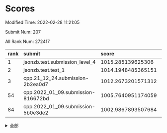 # Scores

Modified Time: 2022-02-28 11:21:05

Submit Num: 207

All Rank Num: 272417

| rank |               submit               |       score        |       sigma        | pk_num |
| :--- | :--------------------------------- | :----------------- | :----------------- | :----- |
| 1    | jsonzb.test.submission_level_4     | 1015.285139625306  | 0.82867717959137   | 5265   |
| 2    | jsonzb.test.test_1                 | 1014.1948485365151 | 0.8435696944393654 | 5267   |
| 3    | cpp.21_12_24.submission-2b2ea0d7   | 1012.2673201571312 | 0.808321949226753  | 5265   |
| 54   | cpp.2022_01_09.submission-816672bd | 1005.7640951174059 | 0.7237457000140707 | 5267   |
| 84   | cpp.2022_01_09.submission-5b0e3de2 | 1002.9867893507684 | 0.7083626467413427 | 5261   |


<details>
<summary>全部</summary>

| rank |                 submit                 |       score        |       sigma        | pk_num |
| :--- | :------------------------------------- | :----------------- | :----------------- | :----- |
| 1    | jsonzb.test.submission_level_4         | 1015.285139625306  | 0.82867717959137   | 5265   |
| 2    | jsonzb.test.test_1                     | 1014.1948485365151 | 0.8435696944393654 | 5267   |
| 3    | cpp.21_12_24.submission-2b2ea0d7       | 1012.2673201571312 | 0.808321949226753  | 5265   |
| 4    | gobigger.level_3.submission_level_3_22 | 1011.7325222932568 | 0.7661920844337091 | 5268   |
| 5    | gobigger.level_3.submission_level_3_42 | 1011.6973502258037 | 0.752844405253256  | 5267   |
| 6    | gobigger.level_3.submission_level_3_28 | 1011.1454448642053 | 0.754012590864986  | 5262   |
| 7    | gobigger.level_3.submission_level_3_3  | 1011.061987968411  | 0.7609885290387322 | 5266   |
| 8    | gobigger.level_3.submission_level_3_15 | 1011.0392221524631 | 0.7641736478388282 | 5263   |
| 9    | gobigger.level_3.submission_level_3_0  | 1011.0319465487339 | 0.766266349052346  | 5263   |
| 10   | gobigger.level_3.submission_level_3_39 | 1010.8921562420534 | 0.7649779075316704 | 5266   |
| 11   | gobigger.level_3.submission_level_3_29 | 1010.8890442389123 | 0.7389989625942872 | 5260   |
| 12   | gobigger.level_3.submission_level_3_17 | 1010.8655774853002 | 0.7746287268256128 | 5267   |
| 13   | gobigger.level_3.submission_level_3_31 | 1010.8144619447113 | 0.7945083547250519 | 5267   |
| 14   | gobigger.level_3.submission_level_3_5  | 1010.7287898249391 | 0.777494959367132  | 5265   |
| 15   | gobigger.level_3.submission_level_3_33 | 1010.6756256751323 | 0.7695448438972937 | 5263   |
| 16   | gobigger.level_3.submission_level_3_6  | 1010.5654981736805 | 0.7522586263983709 | 5265   |
| 17   | gobigger.level_3.submission_level_3_40 | 1010.4426008428766 | 0.7554103560893386 | 5263   |
| 18   | gobigger.level_3.submission_level_3_8  | 1010.43583255614   | 0.7725492758816878 | 5269   |
| 19   | gobigger.level_3.submission_level_3_25 | 1010.4263993485996 | 0.7650036269863433 | 5265   |
| 20   | gobigger.level_3.submission_level_3_37 | 1010.4007480828553 | 0.763843580975427  | 5267   |
| 21   | gobigger.level_3.submission_level_3_30 | 1010.3272111100138 | 0.7501143214989169 | 5264   |
| 22   | gobigger.level_3.submission_level_3_36 | 1010.2827857093259 | 0.7822119133115814 | 5261   |
| 23   | gobigger.level_3.submission_level_3_23 | 1010.2820323797912 | 0.7590721314462796 | 5263   |
| 24   | gobigger.level_3.submission_level_3_41 | 1010.2168406367327 | 0.7307493403275047 | 5267   |
| 25   | gobigger.level_3.submission_level_3_19 | 1010.2076039814862 | 0.7678931177951354 | 5268   |
| 26   | gobigger.level_3.submission_level_3_34 | 1010.182100411174  | 0.7296598954516658 | 5261   |
| 27   | gobigger.level_3.submission_level_3_16 | 1010.050148302159  | 0.7597818023423469 | 5265   |
| 28   | gobigger.level_3.submission_level_3_46 | 1010.0213590447387 | 0.7466635885640556 | 5264   |
| 29   | gobigger.level_3.submission_level_3_1  | 1009.9387071644701 | 0.7655497466046535 | 5258   |
| 30   | gobigger.level_3.submission_level_3_20 | 1009.9101907417728 | 0.764702736158487  | 5268   |
| 31   | gobigger.level_3.submission_level_3_45 | 1009.8753375721542 | 0.7567412577486502 | 5265   |
| 32   | gobigger.level_3.submission_level_3_18 | 1009.8542637069492 | 0.7784397879775745 | 5263   |
| 33   | gobigger.level_3.submission_level_3_48 | 1009.8427921662649 | 0.7547520536258792 | 5263   |
| 34   | gobigger.level_3.submission_level_3_24 | 1009.7655110497343 | 0.7436331209492374 | 5268   |
| 35   | gobigger.level_3.submission_level_3_12 | 1009.7650091962366 | 0.7478402666090036 | 5264   |
| 36   | gobigger.level_3.submission_level_3_38 | 1009.746924762466  | 0.7528144646157858 | 5269   |
| 37   | gobigger.level_3.submission_level_3_14 | 1009.7200595721913 | 0.7439834724216678 | 5266   |
| 38   | gobigger.level_3.submission_level_3_11 | 1009.6988211414699 | 0.743351781704129  | 5257   |
| 39   | gobigger.level_3.submission_level_3_21 | 1009.5916034333611 | 0.7515577682916786 | 5259   |
| 40   | gobigger.level_3.submission_level_3_35 | 1009.5674845463817 | 0.7541583674725009 | 5265   |
| 41   | gobigger.level_3.submission_level_3_13 | 1009.4970296963111 | 0.7613630450028653 | 5266   |
| 42   | gobigger.level_3.submission_level_3_49 | 1009.4062803475761 | 0.7399137673070211 | 5266   |
| 43   | gobigger.level_3.submission_level_3_44 | 1009.3970607676916 | 0.7465409969343275 | 5262   |
| 44   | gobigger.level_3.submission_level_3_2  | 1009.2650440157095 | 0.7562581463079237 | 5262   |
| 45   | gobigger.level_3.submission_level_3_43 | 1009.2150917198617 | 0.7445694412454588 | 5264   |
| 46   | gobigger.level_3.submission_level_3_26 | 1009.1485512238872 | 0.7430716551620897 | 5267   |
| 47   | gobigger.level_3.submission_level_3_27 | 1009.1407141618447 | 0.7589438525240537 | 5264   |
| 48   | gobigger.level_3.submission_level_3_47 | 1008.9876600628877 | 0.7692593678462938 | 5261   |
| 49   | gobigger.level_3.submission_level_3_10 | 1008.9590192041161 | 0.7333355959136987 | 5262   |
| 50   | gobigger.level_3.submission_level_3_4  | 1008.8108710114954 | 0.7527311688507834 | 5262   |
| 51   | gobigger.level_3.submission_level_3_32 | 1008.7785968542363 | 0.751587273596219  | 5263   |
| 52   | gobigger.level_3.submission_level_3_9  | 1008.5836917671338 | 0.7433640725537617 | 5262   |
| 53   | gobigger.level_3.submission_level_3_7  | 1007.80364896827   | 0.7398616056974094 | 5264   |
| 54   | cpp.2022_01_09.submission-816672bd     | 1005.7640951174059 | 0.7237457000140707 | 5267   |
| 55   | gobigger.level_1.submission_level_1_32 | 1005.735501959668  | 0.7150866501663293 | 5262   |
| 56   | gobigger.level_1.submission_level_1_14 | 1005.2851560993557 | 0.7310180309691526 | 5268   |
| 57   | gobigger.level_1.submission_level_1_43 | 1004.429523755532  | 0.7226597220658578 | 5259   |
| 58   | gobigger.level_1.submission_level_1_47 | 1004.3682554135245 | 0.7264673726782188 | 5265   |
| 59   | gobigger.level_1.submission_level_1_45 | 1004.2785458460619 | 0.718075528473138  | 5262   |
| 60   | gobigger.level_1.submission_level_1_35 | 1004.2739017373842 | 0.7295005070504215 | 5262   |
| 61   | gobigger.level_1.submission_level_1_49 | 1004.2509764569861 | 0.7183823785356783 | 5265   |
| 62   | gobigger.level_1.submission_level_1_31 | 1004.2281335066701 | 0.7227100171226143 | 5264   |
| 63   | gobigger.level_1.submission_level_1_29 | 1004.2114436464412 | 0.7349744322718178 | 5266   |
| 64   | gobigger.level_1.submission_level_1_41 | 1004.2057763875976 | 0.7184268920467767 | 5261   |
| 65   | gobigger.level_1.submission_level_1_46 | 1004.1712175961109 | 0.7110392058961299 | 5267   |
| 66   | gobigger.level_1.submission_level_1_44 | 1004.1659891122193 | 0.7161981328111726 | 5267   |
| 67   | gobigger.level_1.submission_level_1_7  | 1003.9750836586334 | 0.710139690785921  | 5261   |
| 68   | gobigger.level_1.submission_level_1_8  | 1003.904395324279  | 0.7144770344164137 | 5264   |
| 69   | gobigger.level_1.submission_level_1_19 | 1003.8891900428504 | 0.7116571897958538 | 5265   |
| 70   | gobigger.level_1.submission_level_1_10 | 1003.8417562459877 | 0.7211139812646621 | 5266   |
| 71   | gobigger.level_1.submission_level_1_0  | 1003.8406040460509 | 0.7184530791548264 | 5262   |
| 72   | gobigger.level_1.submission_level_1_9  | 1003.7267435815911 | 0.7241208781769373 | 5263   |
| 73   | gobigger.level_1.submission_level_1_24 | 1003.5357985992672 | 0.7117461140642254 | 5265   |
| 74   | gobigger.level_1.submission_level_1_37 | 1003.445044998132  | 0.7323205976263891 | 5269   |
| 75   | gobigger.level_1.submission_level_1_39 | 1003.3240023192452 | 0.7121622467771168 | 5265   |
| 76   | gobigger.level_1.submission_level_1_11 | 1003.3102725035747 | 0.7190877253760173 | 5264   |
| 77   | gobigger.level_1.submission_level_1_40 | 1003.2933965495484 | 0.7107681135647467 | 5263   |
| 78   | gobigger.level_1.submission_level_1_33 | 1003.2469207484979 | 0.7140677826785726 | 5264   |
| 79   | gobigger.level_1.submission_level_1_36 | 1003.2341705583207 | 0.733373788089707  | 5267   |
| 80   | gobigger.level_1.submission_level_1_18 | 1003.2038224366776 | 0.7181087161042506 | 5264   |
| 81   | gobigger.level_1.submission_level_1_3  | 1003.1911078652879 | 0.7230711480892048 | 5264   |
| 82   | gobigger.level_1.submission_level_1_48 | 1003.1525394823797 | 0.720413449286788  | 5264   |
| 83   | gobigger.level_1.submission_level_1_17 | 1003.071867366446  | 0.7238443860269724 | 5265   |
| 84   | cpp.2022_01_09.submission-5b0e3de2     | 1002.9867893507684 | 0.7083626467413427 | 5261   |
| 85   | gobigger.level_1.submission_level_1_15 | 1002.931819733064  | 0.715645986979477  | 5265   |
| 86   | gobigger.level_1.submission_level_1_42 | 1002.8992884237214 | 0.713580197889697  | 5264   |
| 87   | gobigger.level_1.submission_level_1_22 | 1002.8572898865086 | 0.7242822012646646 | 5264   |
| 88   | gobigger.level_1.submission_level_1_2  | 1002.8354339878078 | 0.7170400183027454 | 5260   |
| 89   | gobigger.level_1.submission_level_1_38 | 1002.773371885102  | 0.7077001132170198 | 5268   |
| 90   | gobigger.level_1.submission_level_1_25 | 1002.7575395562169 | 0.7002490142604041 | 5266   |
| 91   | gobigger.level_1.submission_level_1_30 | 1002.7519420954682 | 0.7143336676259816 | 5272   |
| 92   | gobigger.level_1.submission_level_1_13 | 1002.7493895498778 | 0.7099339925372379 | 5265   |
| 93   | gobigger.level_1.submission_level_1_4  | 1002.7099973219764 | 0.7164205345409179 | 5268   |
| 94   | gobigger.level_1.submission_level_1_26 | 1002.6577598413037 | 0.711708744056008  | 5272   |
| 95   | gobigger.level_1.submission_level_1_27 | 1002.6512804845072 | 0.7174011450309558 | 5263   |
| 96   | gobigger.level_1.submission_level_1_34 | 1002.6214886695932 | 0.7165808177154893 | 5264   |
| 97   | gobigger.level_1.submission_level_1_6  | 1002.5739657577925 | 0.7149237726852774 | 5265   |
| 98   | gobigger.level_1.submission_level_1_23 | 1002.5350190468658 | 0.7150588796040287 | 5265   |
| 99   | gobigger.level_1.submission_level_1_28 | 1002.4948773173113 | 0.7275963157069241 | 5261   |
| 100  | gobigger.level_1.submission_level_1_21 | 1002.3356884059301 | 0.721856533973096  | 5261   |
| 101  | gobigger.level_1.submission_level_1_1  | 1002.3024036912905 | 0.7224105258489348 | 5260   |
| 102  | gobigger.level_1.submission_level_1_20 | 1002.2769421138505 | 0.7162645483095916 | 5265   |
| 103  | gobigger.level_1.submission_level_1_12 | 1002.2373813752206 | 0.7227933816220791 | 5261   |
| 104  | gobigger.level_1.submission_level_1_16 | 1001.944127511705  | 0.7133442647859194 | 5265   |
| 105  | gobigger.level_1.submission_level_1_5  | 1001.8031097210908 | 0.7229817325036414 | 5265   |
| 106  | gobigger.random.submission_random_5    | 997.3224634247314  | 0.7139398878900337 | 5264   |
| 107  | gobigger.random.submission_random_25   | 996.9928464578275  | 0.7155899764166228 | 5266   |
| 108  | gobigger.random.submission_random_17   | 996.8742825577433  | 0.7173566405656302 | 5257   |
| 109  | gobigger.random.submission_random_2    | 996.8297507221451  | 0.7192504562988836 | 5262   |
| 110  | gobigger.random.submission_random_15   | 996.746033978113   | 0.7213613208405848 | 5270   |
| 111  | gobigger.random.submission_random_20   | 996.7374406772709  | 0.6996334802784248 | 5264   |
| 112  | gobigger.random.submission_random_12   | 996.6701765013363  | 0.7302682338891884 | 5267   |
| 113  | gobigger.random.submission_random_40   | 996.5803046376201  | 0.7115129479540372 | 5266   |
| 114  | gobigger.random.submission_random_27   | 996.5350092610363  | 0.7125881999439215 | 5263   |
| 115  | gobigger.random.submission_random_16   | 996.5234025734057  | 0.7028196054288116 | 5266   |
| 116  | gobigger.random.submission_random_45   | 996.4695942526932  | 0.7195107151464496 | 5261   |
| 117  | gobigger.random.submission_random_24   | 996.439316769254   | 0.7051433478731229 | 5263   |
| 118  | gobigger.random.submission_random_36   | 996.4174602528868  | 0.7218066544913017 | 5265   |
| 119  | gobigger.random.submission_random_42   | 996.3843732338067  | 0.7027090065620545 | 5264   |
| 120  | gobigger.random.submission_random_10   | 996.3637450181798  | 0.7270266386801821 | 5266   |
| 121  | gobigger.random.submission_random_18   | 996.343184888473   | 0.7106192609514317 | 5264   |
| 122  | gobigger.random.submission_random_1    | 996.3393978627206  | 0.7126675950337109 | 5263   |
| 123  | gobigger.random.submission_random_9    | 996.3234245288468  | 0.7041154880244429 | 5264   |
| 124  | gobigger.random.submission_random_35   | 996.2182432535642  | 0.7021447705450929 | 5266   |
| 125  | gobigger.random.submission_random_34   | 996.1573084144349  | 0.7116611790326925 | 5261   |
| 126  | gobigger.random.submission_random_37   | 996.1472238695025  | 0.7067301458603549 | 5269   |
| 127  | gobigger.random.submission_random_49   | 996.0897832469691  | 0.7049839094430546 | 5266   |
| 128  | gobigger.random.submission_random_21   | 996.0857946640559  | 0.7261586191354664 | 5266   |
| 129  | gobigger.random.submission_random_33   | 996.0753185425821  | 0.7068425649928785 | 5269   |
| 130  | gobigger.random.submission_random_23   | 996.07058679425    | 0.7016021237750824 | 5261   |
| 131  | gobigger.random.submission_random_46   | 996.0394330504139  | 0.7018379317088628 | 5270   |
| 132  | gobigger.random.submission_random_29   | 996.0361651649235  | 0.7116372147948901 | 5269   |
| 133  | gobigger.random.submission_random_26   | 996.0211739353002  | 0.7182857427659066 | 5267   |
| 134  | gobigger.random.submission_random_43   | 995.9179490853928  | 0.7149067240208358 | 5265   |
| 135  | gobigger.random.submission_random_8    | 995.7961145216417  | 0.7173556398642716 | 5262   |
| 136  | gobigger.random.submission_random_6    | 995.7933665251181  | 0.7110260885240883 | 5258   |
| 137  | gobigger.random.submission_random_39   | 995.6691747359189  | 0.7073341552984908 | 5264   |
| 138  | gobigger.random.submission_random_32   | 995.6620823203169  | 0.7126487273140129 | 5261   |
| 139  | gobigger.random.submission_random_11   | 995.537104632556   | 0.717431160894108  | 5260   |
| 140  | gobigger.random.submission_random_30   | 995.5369073828138  | 0.710912849425136  | 5265   |
| 141  | gobigger.random.submission_random_31   | 995.5342086941839  | 0.7356073678088985 | 5266   |
| 142  | gobigger.random.submission_random_41   | 995.4940013985376  | 0.7151759428961252 | 5265   |
| 143  | gobigger.random.submission_random_28   | 995.4698247702275  | 0.7149165602053668 | 5259   |
| 144  | gobigger.random.submission_random_47   | 995.457395379933   | 0.704044702929335  | 5264   |
| 145  | gobigger.random.submission_random_48   | 995.4375707268682  | 0.7042575258742225 | 5262   |
| 146  | gobigger.random.submission_random_7    | 995.4283803860419  | 0.7117632566147533 | 5263   |
| 147  | gobigger.random.submission_random_3    | 995.3823534064912  | 0.7226638928223075 | 5266   |
| 148  | gobigger.random.submission_random_19   | 995.2916652368664  | 0.7234221975826002 | 5264   |
| 149  | gobigger.random.submission_random_14   | 995.2606186267448  | 0.7079797419802794 | 5268   |
| 150  | gobigger.random.submission_random_13   | 995.1479385004309  | 0.7224005265059456 | 5263   |
| 151  | gobigger.random.submission_random_38   | 995.0865786662456  | 0.7147392479219878 | 5263   |
| 152  | gobigger.random.submission_random_0    | 995.0350433597163  | 0.70964030412954   | 5262   |
| 153  | gobigger.random.submission_random_4    | 994.9695539769065  | 0.7282640396476082 | 5262   |
| 154  | gobigger.random.submission_random_22   | 994.9076608143043  | 0.7080835384971662 | 5259   |
| 155  | gobigger.random.submission_random_44   | 994.8306662369081  | 0.7209193369615383 | 5264   |
| 156  | gobigger.level_2.submission_level_2_27 | 993.9737600883783  | 0.7496894273503468 | 5264   |
| 157  | gobigger.level_2.submission_level_2_34 | 993.9025099403049  | 0.738880709678905  | 5262   |
| 158  | gobigger.level_2.submission_level_2_43 | 993.7881617131976  | 0.720633728433593  | 5264   |
| 159  | gobigger.level_2.submission_level_2_12 | 993.5646806373734  | 0.731085752106513  | 5266   |
| 160  | gobigger.level_2.submission_level_2_37 | 993.2257141353232  | 0.7230169421282665 | 5264   |
| 161  | gobigger.level_2.submission_level_2_20 | 993.1444277154413  | 0.72959216382158   | 5271   |
| 162  | gobigger.level_2.submission_level_2_44 | 993.0590377372789  | 0.7515125622939623 | 5263   |
| 163  | gobigger.level_2.submission_level_2_46 | 993.0106880356943  | 0.7415062076977149 | 5267   |
| 164  | gobigger.level_2.submission_level_2_48 | 992.9662401590183  | 0.7464898383651811 | 5264   |
| 165  | gobigger.level_2.submission_level_2_25 | 992.8863026655223  | 0.7337280929118813 | 5262   |
| 166  | gobigger.level_2.submission_level_2_31 | 992.7691793506783  | 0.7556812840403976 | 5268   |
| 167  | gobigger.level_2.submission_level_2_23 | 992.7485611714676  | 0.7394039538939854 | 5264   |
| 168  | gobigger.level_2.submission_level_2_24 | 992.7068063132253  | 0.7447428952293811 | 5256   |
| 169  | gobigger.level_2.submission_level_2_11 | 992.6012218287563  | 0.7306543040466066 | 5265   |
| 170  | gobigger.level_2.submission_level_2_15 | 992.5722567081934  | 0.7509542993550756 | 5264   |
| 171  | gobigger.level_2.submission_level_2_28 | 992.5521379218577  | 0.7338767298762388 | 5264   |
| 172  | gobigger.level_2.submission_level_2_6  | 992.47056793875    | 0.7462045276366365 | 5267   |
| 173  | gobigger.level_2.submission_level_2_21 | 992.4446190041458  | 0.7284761004519729 | 5265   |
| 174  | gobigger.level_2.submission_level_2_0  | 992.2760170985217  | 0.7514111171074387 | 5265   |
| 175  | gobigger.level_2.submission_level_2_5  | 992.2169166188658  | 0.7427630551558275 | 5266   |
| 176  | gobigger.level_2.submission_level_2_10 | 992.1669927022501  | 0.7616668552268766 | 5265   |
| 177  | gobigger.level_2.submission_level_2_33 | 992.030219240498   | 0.7450616972165807 | 5260   |
| 178  | gobigger.level_2.submission_level_2_49 | 991.9668372003841  | 0.7404052457399133 | 5260   |
| 179  | gobigger.level_2.submission_level_2_38 | 991.9412166823828  | 0.7434409985150832 | 5258   |
| 180  | gobigger.level_2.submission_level_2_18 | 991.9176712913103  | 0.7375918869491376 | 5259   |
| 181  | gobigger.level_2.submission_level_2_30 | 991.8741694766948  | 0.7401779845570183 | 5261   |
| 182  | gobigger.level_2.submission_level_2_19 | 991.8145687651063  | 0.7300171917940499 | 5264   |
| 183  | gobigger.level_2.submission_level_2_7  | 991.8038934444529  | 0.7318835189119272 | 5264   |
| 184  | gobigger.level_2.submission_level_2_3  | 991.7707849140663  | 0.7445367458077606 | 5260   |
| 185  | gobigger.level_2.submission_level_2_22 | 991.6812747159935  | 0.7632362421432819 | 5266   |
| 186  | gobigger.level_2.submission_level_2_13 | 991.5963002776405  | 0.742643939489563  | 5261   |
| 187  | gobigger.level_2.submission_level_2_39 | 991.5163586074407  | 0.7346367078176331 | 5260   |
| 188  | gobigger.level_2.submission_level_2_14 | 991.4149827509426  | 0.7442612419776903 | 5267   |
| 189  | gobigger.level_2.submission_level_2_29 | 991.4045589069987  | 0.7630515088390171 | 5265   |
| 190  | gobigger.level_2.submission_level_2_40 | 991.3884648843626  | 0.7390315339537122 | 5269   |
| 191  | gobigger.level_2.submission_level_2_1  | 991.3463195329522  | 0.777356975582556  | 5264   |
| 192  | gobigger.level_2.submission_level_2_35 | 991.3058205768277  | 0.7594224097907354 | 5261   |
| 193  | gobigger.level_2.submission_level_2_8  | 991.2874810896524  | 0.7496855607213125 | 5263   |
| 194  | gobigger.level_2.submission_level_2_16 | 991.2685002118544  | 0.7704048936236997 | 5268   |
| 195  | gobigger.level_2.submission_level_2_17 | 991.2408308887384  | 0.748659598316861  | 5263   |
| 196  | gobigger.level_2.submission_level_2_4  | 991.2286325542998  | 0.7548409279718222 | 5264   |
| 197  | gobigger.level_2.submission_level_2_32 | 990.9342379858285  | 0.7770657219071241 | 5267   |
| 198  | gobigger.level_2.submission_level_2_36 | 990.898012190503   | 0.777831225860092  | 5258   |
| 199  | gobigger.level_2.submission_level_2_47 | 990.8653624832058  | 0.7577042755844811 | 5267   |
| 200  | gobigger.level_2.submission_level_2_41 | 990.8399523137329  | 0.7667343191876163 | 5267   |
| 201  | gobigger.level_2.submission_level_2_42 | 990.8082186141893  | 0.7551501780269969 | 5264   |
| 202  | gobigger.level_2.submission_level_2_45 | 990.5421525141442  | 0.7497280048280899 | 5266   |
| 203  | gobigger.level_2.submission_level_2_26 | 990.5134438383411  | 0.7615517808832566 | 5263   |
| 204  | gobigger.level_2.submission_level_2_9  | 990.3560729285564  | 0.764156351608513  | 5263   |
| 205  | gobigger.level_2.submission_level_2_2  | 990.0204288294148  | 0.7789365921942732 | 5256   |
| 206  | gobigger.none.submission_none_0        | 976.9795590275372  | 1.339161945685933  | 5261   |
| 207  | gobigger.none.submission_none_1        | 974.0736022999752  | 1.5510858005410069 | 5266   |

</details>
